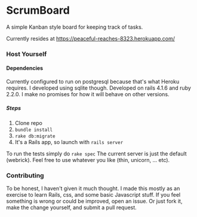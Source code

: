 # ScrumBoard

A simple Kanban style board for keeping track of tasks.

Currently resides at https://peaceful-reaches-8323.herokuapp.com/

### Host Yourself
#### Dependencies
Currently configured to run on postgresql because that's what Heroku requires. I developed using sqlite though.
Developed on rails 4.1.6 and ruby 2.2.0. I make no promises for how it will behave on other versions.
##### Steps
1. Clone repo
2. ``` bundle install ```
3. ``` rake db:migrate ```
4. It's a Rails app, so launch with `rails server`

To run the tests simply do `rake spec`
The current server is just the default (webrick). Feel free to use whatever you like (thin, unicorn, ... etc).

### Contributing
To be honest, I haven't given it much thought. I made this mostly as an exercise to learn Rails, css, and some basic Javascript stuff. If you feel something is wrong or could be improved, open an issue. Or just fork it, make the change yourself, and submit a pull request.
